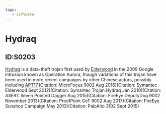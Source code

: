 ```yaml
---
tags:
   - software
---
```

# Hydraq
## ID:S0203
[Hydraq](software/S0203) is a data-theft trojan first used by [Elderwood](groups/G0066) in the 2009 Google intrusion known as Operation Aurora, though variations of this trojan have been used in more recent campaigns by other Chinese actors, possibly including [APT17](groups/G0025).(Citation: MicroFocus 9002 Aug 2016)(Citation: Symantec Elderwood Sept 2012)(Citation: Symantec Trojan.Hydraq Jan 2010)(Citation: ASERT Seven Pointed Dagger Aug 2015)(Citation: FireEye DeputyDog 9002 November 2013)(Citation: ProofPoint GoT 9002 Aug 2017)(Citation: FireEye Sunshop Campaign May 2013)(Citation: PaloAlto 3102 Sept 2015)
